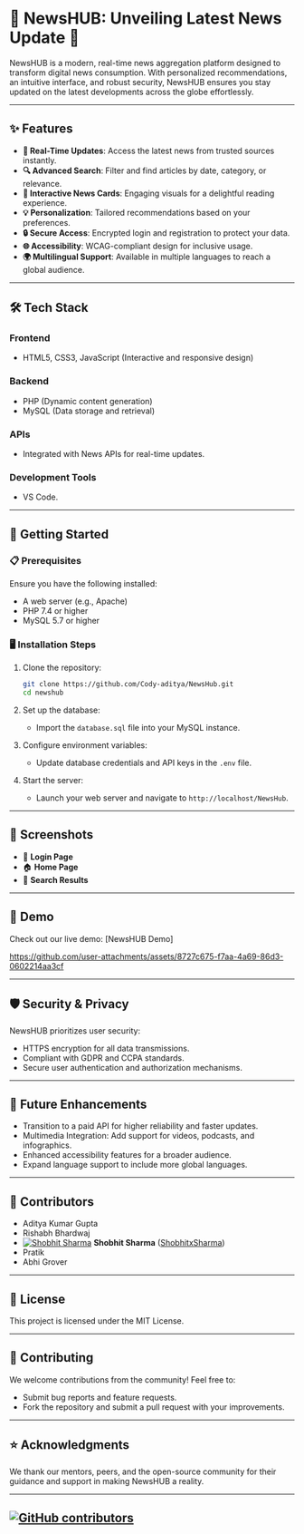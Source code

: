 # 🌟 NewsHUB: Unveiling Latest News Update 🌟

NewsHUB is a modern, real-time news aggregation platform designed to transform digital news consumption. With personalized recommendations, an intuitive interface, and robust security, NewsHUB ensures you stay updated on the latest developments across the globe effortlessly.

---

## ✨ Features

- **📡 Real-Time Updates**: Access the latest news from trusted sources instantly.
- **🔍 Advanced Search**: Filter and find articles by date, category, or relevance.
- **🎨 Interactive News Cards**: Engaging visuals for a delightful reading experience.
- **💡 Personalization**: Tailored recommendations based on your preferences.
- **🔒 Secure Access**: Encrypted login and registration to protect your data.
- **🌐 Accessibility**: WCAG-compliant design for inclusive usage.
- **🌍 Multilingual Support**: Available in multiple languages to reach a global audience.

---

## 🛠️ Tech Stack

### **Frontend**
- HTML5, CSS3, JavaScript (Interactive and responsive design)

### **Backend**
- PHP (Dynamic content generation)  
- MySQL (Data storage and retrieval)

### **APIs**
- Integrated with News APIs for real-time updates.

### **Development Tools**
- VS Code.

---

## 🚀 Getting Started

### 📋 Prerequisites

Ensure you have the following installed:
- A web server (e.g., Apache)
- PHP 7.4 or higher
- MySQL 5.7 or higher

### 🖥️ Installation Steps

1. Clone the repository:
   ```bash
   git clone https://github.com/Cody-aditya/NewsHub.git
   cd newshub
   ```
2. Set up the database:
   - Import the `database.sql` file into your MySQL instance.

3. Configure environment variables:
   - Update database credentials and API keys in the `.env` file.

4. Start the server:
   - Launch your web server and navigate to `http://localhost/NewsHub`.

---

## 📸 Screenshots

- 🔐 **Login Page**
- 🏠 **Home Page**
- 🔎 **Search Results**

---

## 🎥 Demo

Check out our live demo: [NewsHUB Demo]

https://github.com/user-attachments/assets/8727c675-f7aa-4a69-86d3-0602214aa3cf



---

## 🛡️ Security & Privacy

NewsHUB prioritizes user security:

- HTTPS encryption for all data transmissions.
- Compliant with GDPR and CCPA standards.
- Secure user authentication and authorization mechanisms.

---

## 🔮 Future Enhancements

- Transition to a paid API for higher reliability and faster updates.
- Multimedia Integration: Add support for videos, podcasts, and infographics.
- Enhanced accessibility features for a broader audience.
- Expand language support to include more global languages.

---

## 👥 Contributors

- Aditya Kumar Gupta  
- Rishabh Bhardwaj  
- [![Shobhit Sharma](https://avatars.githubusercontent.com/u/ShobhitPlaceholder?v=4&s=50)](https://github.com/ShobhitxSharma) **Shobhit Sharma** ([ShobhitxSharma](https://github.com/ShobhitxSharma))
- Pratik  
- Abhi Grover

---

## 📄 License

This project is licensed under the MIT License.

---

## 🤝 Contributing

We welcome contributions from the community! Feel free to:

- Submit bug reports and feature requests.
- Fork the repository and submit a pull request with your improvements.

---

## ⭐ Acknowledgments

We thank our mentors, peers, and the open-source community for their guidance and support in making NewsHUB a reality.

---

## [![GitHub contributors](https://img.shields.io/github/contributors/Cody-aditya/NewsHub)](https://github.com/Cody-aditya/NewsHub/graphs/contributors)
